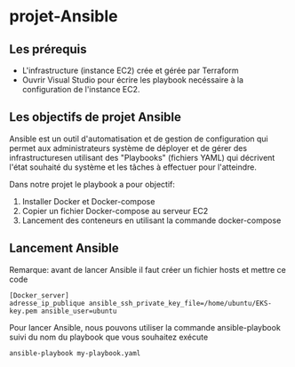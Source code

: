 # projet-Ansible

## Les prérequis

- L'infrastructure (instance EC2) crée et gérée par Terraform
- Ouvrir Visual Studio pour écrire les playbook necéssaire à la configuration de l'instance EC2.

## Les objectifs de projet Ansible

Ansible est un outil d'automatisation et de gestion de configuration qui permet aux administrateurs système de déployer et de gérer des infrastructuresen utilisant des "Playbooks" (fichiers YAML) qui décrivent l'état souhaité du système et les tâches à effectuer pour l'atteindre.

Dans notre projet le playbook a pour objectif:

 1) Installer Docker et Docker-compose
 2) Copier un fichier Docker-compose au serveur EC2
 3) Lancement des conteneurs en utilisant la commande docker-compose
 

## Lancement Ansible

Remarque: avant de lancer Ansible il faut créer un fichier hosts et mettre ce code 
```
[Docker_server]
adresse_ip_publique ansible_ssh_private_key_file=/home/ubuntu/EKS-key.pem ansible_user=ubuntu

```

Pour lancer Ansible, nous pouvons utiliser la commande ansible-playbook suivi du nom du playbook que vous souhaitez exécute

`ansible-playbook my-playbook.yaml`

 

